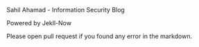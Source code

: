Sahil Ahamad - Information Security Blog

Powered by Jekll-Now

Please open pull request if you found any error in the markdown. 

